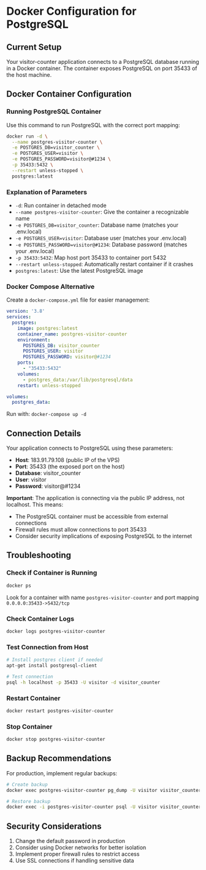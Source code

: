 # Docker Configuration for PostgreSQL

## Current Setup

Your visitor-counter application connects to a PostgreSQL database running in a Docker container. The container exposes PostgreSQL on port 35433 of the host machine.

## Docker Container Configuration

### Running PostgreSQL Container

Use this command to run PostgreSQL with the correct port mapping:

```bash
docker run -d \
  --name postgres-visitor-counter \
  -e POSTGRES_DB=visitor_counter \
  -e POSTGRES_USER=visitor \
  -e POSTGRES_PASSWORD=visitor@#1234 \
  -p 35433:5432 \
  --restart unless-stopped \
  postgres:latest
```

### Explanation of Parameters

- `-d`: Run container in detached mode
- `--name postgres-visitor-counter`: Give the container a recognizable name
- `-e POSTGRES_DB=visitor_counter`: Database name (matches your .env.local)
- `-e POSTGRES_USER=visitor`: Database user (matches your .env.local)
- `-e POSTGRES_PASSWORD=visitor@#1234`: Database password (matches your .env.local)
- `-p 35433:5432`: Map host port 35433 to container port 5432
- `--restart unless-stopped`: Automatically restart container if it crashes
- `postgres:latest`: Use the latest PostgreSQL image

### Docker Compose Alternative

Create a `docker-compose.yml` file for easier management:

```yaml
version: '3.8'
services:
  postgres:
    image: postgres:latest
    container_name: postgres-visitor-counter
    environment:
      POSTGRES_DB: visitor_counter
      POSTGRES_USER: visitor
      POSTGRES_PASSWORD: visitor@#1234
    ports:
      - "35433:5432"
    volumes:
      - postgres_data:/var/lib/postgresql/data
    restart: unless-stopped

volumes:
  postgres_data:
```

Run with: `docker-compose up -d`

## Connection Details

Your application connects to PostgreSQL using these parameters:

- **Host**: 183.91.79.108 (public IP of the VPS)
- **Port**: 35433 (the exposed port on the host)
- **Database**: visitor_counter
- **User**: visitor
- **Password**: visitor@#1234

**Important**: The application is connecting via the public IP address, not localhost. This means:
- The PostgreSQL container must be accessible from external connections
- Firewall rules must allow connections to port 35433
- Consider security implications of exposing PostgreSQL to the internet

## Troubleshooting

### Check if Container is Running

```bash
docker ps
```

Look for a container with name `postgres-visitor-counter` and port mapping `0.0.0.0:35433->5432/tcp`

### Check Container Logs

```bash
docker logs postgres-visitor-counter
```

### Test Connection from Host

```bash
# Install postgres client if needed
apt-get install postgresql-client

# Test connection
psql -h localhost -p 35433 -U visitor -d visitor_counter
```

### Restart Container

```bash
docker restart postgres-visitor-counter
```

### Stop Container

```bash
docker stop postgres-visitor-counter
```

## Backup Recommendations

For production, implement regular backups:

```bash
# Create backup
docker exec postgres-visitor-counter pg_dump -U visitor visitor_counter > backup.sql

# Restore backup
docker exec -i postgres-visitor-counter psql -U visitor visitor_counter < backup.sql
```

## Security Considerations

1. Change the default password in production
2. Consider using Docker networks for better isolation
3. Implement proper firewall rules to restrict access
4. Use SSL connections if handling sensitive data